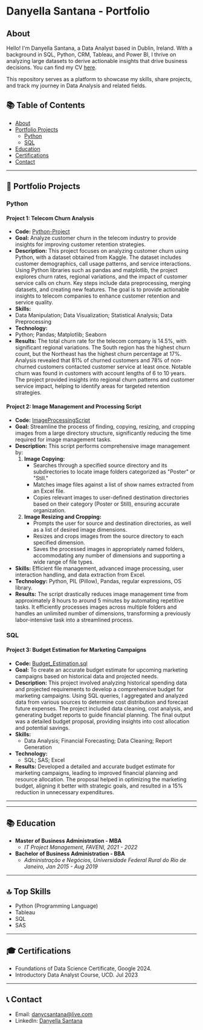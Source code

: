 # Danyella Santana - Portfolio

## About
Hello! I'm Danyella Santana, a Data Analyst based in Dublin, Ireland. With a background in SQL, Python, CRM, Tableau, and Power BI, I thrive on analyzing large datasets to derive actionable insights that drive business decisions. You can find my CV [here](https://github.com/DanyCSantana/Portfolio/blob/main/CV/DANYELLA%20SANTANA%20CV.pdf).

This repository serves as a platform to showcase my skills, share projects, and track my journey in Data Analysis and related fields.

## 📚 Table of Contents
- [About](#about)
- [Portfolio Projects](#portfolio-projects)
  - [Python](#python)
  - [SQL](#sql)
- [Education](#education)
- [Certifications](#certifications)
- [Contact](#contact)

---

## 🚀 Portfolio Projects

### Python

#### Project 1: Telecom Churn Analysis
- **Code:** [Python-Project](https://github.com/DanyCSantana/Python-Project/blob/main/UCDPA_DANYELLASANTANA(1).ipynb)
- **Goal:** Analyze customer churn in the telecom industry to provide insights for improving customer retention strategies.
- **Description:** This project focuses on analyzing customer churn using Python, with a dataset obtained from Kaggle. The dataset includes customer demographics, call usage patterns, and service interactions. Using Python libraries such as pandas and matplotlib, the project explores churn rates, regional variations, and the impact of customer service calls on churn. Key steps include data preprocessing, merging datasets, and creating new features. The goal is to provide actionable insights to telecom companies to enhance customer retention and service quality.
- **Skills:**
- Data Manipulation; Data Visualization; Statistical Analysis; Data Preprocessing
- **Technology:**
- Python; Pandas; Matplotlib; Seaborn
- **Results:** The total churn rate for the telecom company is 14.5%, with significant regional variations.
The South region has the highest churn count, but the Northeast has the highest churn percentage at 17%.
Analysis revealed that 81% of churned customers and 78% of non-churned customers contacted customer service at least once.
Notable churn was found in customers with account lengths of 6 to 10 years.
The project provided insights into regional churn patterns and customer service impact, helping to identify areas for targeted retention strategies.

#### Project 2: Image Management and Processing Script

- **Code:** [ImageProcessingScript](https://github.com/DanyCSantana/Python-Project/blob/main/Image%20Management%20and%20Processing%20Script(1).ipynb)
- **Goal:** Streamline the process of finding, copying, resizing, and cropping images from a large directory structure, significantly reducing the time required for image management tasks.
- **Description:** This script performs comprehensive image management by:
  1. **Image Copying:** 
     - Searches through a specified source directory and its subdirectories to locate image folders categorized as "Poster" or "Still."
     - Matches image files against a list of show names extracted from an Excel file.
     - Copies relevant images to user-defined destination directories based on their category (Poster or Still), ensuring accurate organization.
  2. **Image Resizing and Cropping:**
     - Prompts the user for source and destination directories, as well as a list of desired image dimensions.
     - Resizes and crops images from the source directory to each specified dimension.
     - Saves the processed images in appropriately named folders, accommodating any number of dimensions and supporting a wide range of file types.
- **Skills:** Efficient file management, advanced image processing, user interaction handling, and data extraction from Excel.
- **Technology:** Python, PIL (Pillow), Pandas, regular expressions, OS library.
- **Results:** The script drastically reduces image management time from approximately 8 hours to around 5 minutes by automating repetitive tasks. It efficiently processes images across multiple folders and handles an unlimited number of dimensions, transforming a previously labor-intensive task into a streamlined process.


### SQL

#### Project 3: Budget Estimation for Marketing Campaigns
- **Code:** [Budget_Estimation.sql](https://github.com/DanyCSantana/SQL-Projects/blob/main/25%20-%20Modelo_Or%C3%A7amento_2018_Vworking_Periodo_incompleto.sas)
- **Goal:** To create an accurate budget estimate for upcoming marketing campaigns based on historical data and projected needs.
- **Description:** This project involved analyzing historical spending data and projected requirements to develop a comprehensive budget for marketing campaigns. Using SQL queries, I aggregated and analyzed data from various sources to determine cost distribution and forecast future expenses. The project included data cleaning, cost analysis, and generating budget reports to guide financial planning. The final output was a detailed budget proposal, providing insights into cost allocation and potential savings.
- **Skills:**
  - Data Analysis; Financial Forecasting; Data Cleaning; Report Generation
- **Technology:**
  - SQL; SAS; Excel
- **Results:** Developed a detailed and accurate budget estimate for marketing campaigns, leading to improved financial planning and resource allocation. The proposal helped in optimizing the marketing budget, aligning it better with strategic goals, and resulted in a 15% reduction in unnecessary expenditures.

---
---

## 📚 Education
- **Master of Business Administration - MBA**
  - *IT Project Management, FAVENI, 2021 - 2022*
- **Bachelor of Business Administration - BBA**
  - *Administração e Negócios, Universidade Federal Rural do Rio de Janeiro, Jan 2015 - Aug 2019*

---

## 🔝 Top Skills
- Python (Programming Language)
- Tableau
- SQL
- SAS

---

## 🎓 Certifications
- Foundations of Data Science Certificate, Google 2024.
- Introductory Data Analyst Course, UCD. Jul 2023

---

## 📞 Contact
- Email: danycsantana@live.com
- LinkedIn: [Danyella Santana](https://www.linkedin.com/in/danyella-santana)
